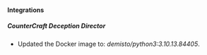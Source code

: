 #### Integrations
##### CounterCraft Deception Director
- Updated the Docker image to: *demisto/python3:3.10.13.84405*.
